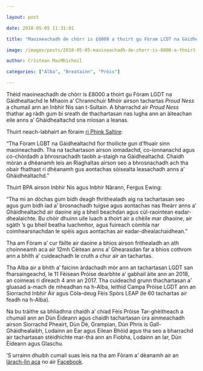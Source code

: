 ```yaml
---

layout: post

date: 2018-05-05 11:31:01

title: "Maoineachadh de chòrr is £8000 a thoirt gu Fòram LCDT na Gàidhealtachd"

image: /images/posts/2018-05-05-maoineachadh-de-chorr-is-8000-a-thoirt-gu-foram-lgdt-na-gaidhealtachd.webp

author: Crìstean MacMhìcheil

categories: ["Alba", "Breatainn", "Pròis"]

---
```


Thèid maoineachadh de chòrr is £8000 a thoirt gu Fòram LGDT na Gàidhealtachd le Mhaoin a’ Chrannchuir Mhòir airson tachartas *Proud Ness* a chumail ann an Inbhir Nis san t-Sultain. A bharrachd air *Proud Ness* thathar ag ràdh gum bi sreath de thachartasan nas lugha ann an àiteachan eile anns a’ Ghàidhealtachd sna mìosan a leanas.

Thuirt neach-labhairt an fòraim [ri Phink Saltire](https://pinksaltire.com/2018/05/03/funding-secured-for-highland-lgbt-events-this-year/):

“Tha Fòram LGBT na Gàidhealtachd fìor thoilicte gun d’fhuair sinn maoineachadh. Tha na tachartason airson iomadachd, co-ionnanachd agus co-chòrdadh a bhrosnachadh taobh a-staigh na Gàidhealtachd. Chaidh mòran a dhèanamh leis an Riaghaltas airson seo a bhrosnachadh ach tha obair fhathast ri dhèanamh gus aontachas sòisealta leasachadh anns a’ Ghàidhealtachd.”

Thuirt BPA airson Inbhir Nis agus Inbhir Nàrann, Fergus Ewing:

“Tha mi an dòchas gum bidh deagh fhrithealadh aig na tachartasan seo agus gum bidh iad a’ brosnachadh tuigse agus aontachas nas fheàrr anns a’ Ghàidhealtachd air daoine aig a bheil beachdan agus cùl-raointean eadar-dhealaichte. Bu chòir dhuinn uile luach a thoirt air a chèile mar dhaoine, air sgàth ’s gu bheil beatha luachmhor, agus fuireach còmhla nar coimhearsnachdan le spèis agus aontachas air eadar-dhealachaidhean.”

Tha am Fòram a’ cur fàilte air daoine a bhios airson frithealadh an ath choinneamh aca air 12mh Cèitean anns a’ Ghearasdan far a bhios cothrom ann a bhith a’ cuideachadh le cruth a chur air an tachartas.

Tha Alba air a bhith a’ faicinn àrdachadh mòr ann an tachartasan LGDT san fharsaingeachd, le 11 Fèisean Pròise dearbhte a’ gabhail àite ann an 2018, an coimeas ri dìreach 4 ann an 2017. Tha cuideachd grunn thachartasan a’ gluasad a-mach de mheadhan na h-Alba, leithid Campa Pròise LGDT ann an Siorrachd Inbhir Àir agus Còla-deug Fèis Spòrs LEAP (le 60 tachartas air feadh na h-Alba).

Na bu tràithe sa bhliadhna chaidh a’ chiad Fèis Pròise Tar-ghèitheach a chumail ann an Dùn Èideann agus chaidh tachartasan ùra ainmeachadh airson Siorrachd Pheairt, Dùn Dè, Grampian, Dùn Phris is Gall-Ghàidhealaibh, Lodainn an Ear agus Eilean Bhòid agus tha seo a bharrachd air tachartasan stèidhichte mar-thà ann an Fìobha, Lodainn an Iar, Dùn Èideann agus Glaschu.

‘S urrainn dhuibh cumail suas leis na tha am Fòram a’ dèanamh air an [làrach-lìn aca](http://www.highlandlgbtforum.scot/) no air [Facebook](https://www.facebook.com/highland.lgbt).
